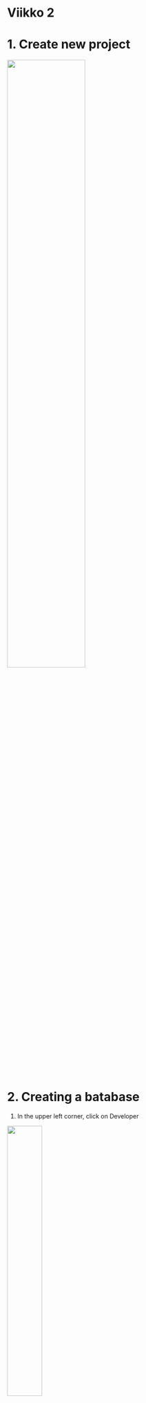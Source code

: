 # Viikko 2
   
# 1. Create new project

<img src="https://raw.githubusercontent.com/jaanae/devops-workshop/master/create-project.png" width="60%" height="60%">


# 2. Creating a batabase
1. In the upper left corner, click on Developer
<img src="https://raw.githubusercontent.com/jaanae/devops-workshop/master/Developer-view.png" width="40%" height="40%">

2. On the left side hand click on Add
<img src="https://raw.githubusercontent.com/jaanae/devops-workshop/master/Add.png" width="40%" height="40%">

3. Select Container image
<img src="https://raw.githubusercontent.com/jaanae/devops-workshop/master/Container-image.png" width="60%" height="60%">

4. Next type mysql in the field, select Deployment config and at the bottom click on create.
<img src="https://raw.githubusercontent.com/jaanae/devops-workshop/master/Developertool-mysql-create.png" width="60%" height="60%">

# 3. Create Wordpress image
   * Repeat steps 2 again and now pull the Wordpress image.

# 4. Images
Now let's check if our image is under Deployment Config.

<img src="https://raw.githubusercontent.com/jaanae/devops-workshop/master/images.png" width="60%" height="60%">

You may have already noticed that when you click on the Pod then the image will look red. This is OK. Let's envestigate where there is an error.

<img src="https://raw.githubusercontent.com/jaanae/devops-workshop/master/error.png" width="60%" height="60%">

Each pod has its own logs. We get to see it when we select that Pod and click on Log.
<img src="https://raw.githubusercontent.com/jaanae/devops-workshop/master/pod.png" width="60%" height="60%">
<img src="https://raw.githubusercontent.com/jaanae/devops-workshop/master/select-logs.png" width="60%" height="60%">

# 4. Configuring wordpress application to use mysql database


